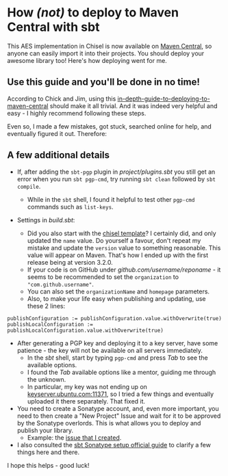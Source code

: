 # How _(not)_ to deploy to Maven Central with sbt

This AES implementation in Chisel is now available on [Maven Central](https://search.maven.org/search?q=g:com.github.hplp),
so anyone can easily import it into their projects. You should deploy your awesome library too! Here's how deploying went for me.

## Use this guide and you'll be done in no time!

According to Chick and Jim, using this [in-depth-guide-to-deploying-to-maven-central](https://leonard.io/blog/2017/01/an-in-depth-guide-to-deploying-to-maven-central/)
should make it all trivial. And it was indeed very helpful and easy - I highly recommend following these steps.

Even so, I made a few mistakes, got stuck, searched online for help, and eventually figured it out. Therefore:

## A few additional details

* If, after adding the `sbt-pgp` plugin in _project/plugins.sbt_ you still get an error when you run `sbt pgp-cmd`, 
try running `sbt clean` followed by `sbt compile`.
  * While in the `sbt` shell, I found it helpful to test other `pgp-cmd` commands such as `list-keys`.

* Settings in _build.sbt_:
  * Did you also start with the [chisel template](https://github.com/freechipsproject/chisel-template)? I certainly did,
  and only updated the `name` value. Do yourself a favour, don't repeat my mistake and update the `version` value to something
  reasonable. This value will appear on Maven. That's how I ended up with the first release being at version 3.2.0.
  * If your code is on GitHub under _github.com/username/reponame_ - it seems to be recommended to set the `organization` 
  to `"com.github.username"`.
  * You can also set the `organizationName` and `homepage` parameters.
  * Also, to make your life easy when publishing and updating, use these 2 lines:

```sbtshell
publishConfiguration := publishConfiguration.value.withOverwrite(true)
publishLocalConfiguration := publishLocalConfiguration.value.withOverwrite(true)
```

* After generating a PGP key and deploying it to a key server, have some patience - the key will not be available on all servers immediately.
  * In the _sbt_ shell, start by typing `pgp-cmd` and press _Tab_ to see the available options.
  * I found the _Tab_ available options like a mentor, guiding me through the unknown.
  * In particular, my key was not ending up on [keyserver.ubuntu.com:11371](http://keyserver.ubuntu.com:11371/), so I
  tried a few things and eventually uploaded it there separately. That fixed it.
* You need to create a Sonatype account, and, even more important, you need to then create a "New Project" Issue
and wait for it to be approved by the Sonatype overlords. This is what allows you to deploy and publish your library.
  * Example: the [issue that I created](https://issues.sonatype.org/browse/OSSRH-47390).
* I also consulted the [sbt Sonatype setup official guide](http://www.scala-sbt.org/release/docs/Using-Sonatype.html) to clarify a few things here and there.

I hope this helps - good luck!  